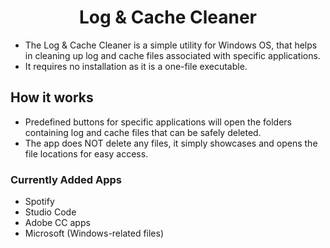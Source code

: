 <h1 align="center">Log & Cache Cleaner</h1>

- The Log & Cache Cleaner is a simple utility for Windows OS, that helps in cleaning up log and cache files associated with specific applications. 
- It requires no installation as it is a one-file executable.

## How it works

- Predefined buttons for specific applications will open the folders containing log and cache files that can be safely deleted.
- The app does NOT delete any files, it simply showcases and opens the file locations for easy access.

### Currently Added Apps

- Spotify
- Studio Code
- Adobe CC apps
- Microsoft (Windows-related files)








